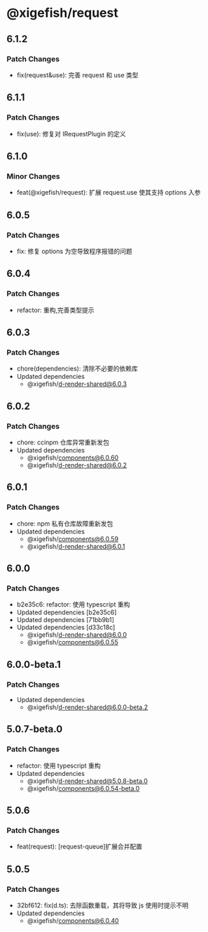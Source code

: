 # @xigefish/request

## 6.1.2

### Patch Changes

- fix(request&use): 完善 request 和 use 类型

## 6.1.1

### Patch Changes

- fix(use): 修复对 IRequestPlugin 的定义

## 6.1.0

### Minor Changes

- feat(@xigefish/request): 扩展 request.use 使其支持 options 入参

## 6.0.5

### Patch Changes

- fix: 修复 options 为空导致程序报错的问题

## 6.0.4

### Patch Changes

- refactor: 重构,完善类型提示

## 6.0.3

### Patch Changes

- chore(dependencies): 清除不必要的依赖库
- Updated dependencies
  - @xigefish/d-render-shared@6.0.3

## 6.0.2

### Patch Changes

- chore: ccinpm 仓库异常重新发包
- Updated dependencies
  - @xigefish/components@6.0.60
  - @xigefish/d-render-shared@6.0.2

## 6.0.1

### Patch Changes

- chore: npm 私有仓库故障重新发包
- Updated dependencies
  - @xigefish/components@6.0.59
  - @xigefish/d-render-shared@6.0.1

## 6.0.0

### Patch Changes

- b2e35c6: refactor: 使用 typescript 重构
- Updated dependencies [b2e35c6]
- Updated dependencies [71bb9b1]
- Updated dependencies [d33c18c]
  - @xigefish/d-render-shared@6.0.0
  - @xigefish/components@6.0.55

## 6.0.0-beta.1

### Patch Changes

- Updated dependencies
  - @xigefish/d-render-shared@6.0.0-beta.2

## 5.0.7-beta.0

### Patch Changes

- refactor: 使用 typescript 重构
- Updated dependencies
  - @xigefish/d-render-shared@5.0.8-beta.0
  - @xigefish/components@6.0.54-beta.0

## 5.0.6

### Patch Changes

- feat(request): [request-queue]扩展合并配置

## 5.0.5

### Patch Changes

- 32bf612: fix(d.ts): 去除函数重载，其将导致 js 使用时提示不明
- Updated dependencies
  - @xigefish/components@6.0.40
